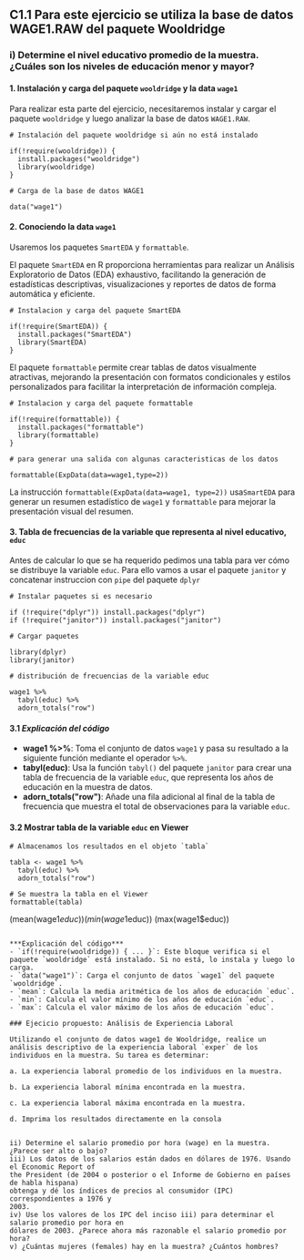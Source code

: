 ## C1.1 Para este ejercicio se utiliza la base de datos WAGE1.RAW del paquete Wooldridge
### i) Determine el nivel educativo promedio de la muestra. ¿Cuáles son los niveles de educación menor y mayor?

#### 1. Instalación y carga del paquete `wooldridge` y la data `wage1`
Para realizar esta parte del ejercicio, necesitaremos instalar y cargar el paquete `wooldridge` y luego analizar la base de datos `WAGE1.RAW`.
```
# Instalación del paquete wooldridge si aún no está instalado

if(!require(wooldridge)) {
  install.packages("wooldridge")
  library(wooldridge)
}
```
```
# Carga de la base de datos WAGE1

data("wage1")
```
#### 2. Conociendo la data `wage1`
Usaremos los paquetes `SmartEDA` y `formattable`.

El paquete `SmartEDA` en R proporciona herramientas para realizar un Análisis Exploratorio de Datos (EDA) exhaustivo, facilitando la generación de estadísticas descriptivas, visualizaciones y reportes de datos de forma automática y eficiente.
```
# Instalacion y carga del paquete SmartEDA

if(!require(SmartEDA)) {
  install.packages("SmartEDA")
  library(SmartEDA)
}
```
El paquete `formattable` permite crear tablas de datos visualmente atractivas, mejorando la presentación con formatos condicionales y estilos personalizados para facilitar la interpretación de información compleja.
```
# Instalacion y carga del paquete formattable

if(!require(formattable)) {
  install.packages("formattable")
  library(formattable)
}
```
```
# para generar una salida con algunas caracteristicas de los datos

formattable(ExpData(data=wage1,type=2))
```
La instrucción `formattable(ExpData(data=wage1, type=2))` usa`SmartEDA` para generar un resumen estadístico de `wage1` y `formattable` para mejorar la presentación visual del resumen.

#### 3. Tabla de frecuencias de la variable que representa al nivel educativo, `educ`
Antes de calcular lo que se ha requerido pedimos una tabla para ver cómo se distribuye la variable `educ`.
Para ello vamos a usar el paquete `janitor` y concatenar instruccion con `pipe` del paquete `dplyr`
```
# Instalar paquetes si es necesario

if (!require("dplyr")) install.packages("dplyr")
if (!require("janitor")) install.packages("janitor")
```
```
# Cargar paquetes

library(dplyr)
library(janitor)
```
```
# distribución de frecuencias de la variable educ

wage1 %>%
  tabyl(educ) %>%
  adorn_totals("row")
```
#### 3.1 ***Explicación del código***
- **wage1 %>%**: Toma el conjunto de datos `wage1` y pasa su resultado a la siguiente función mediante el operador `%>%`.
- **tabyl(educ)**: Usa la función `tabyl()` del paquete `janitor` para crear una tabla de frecuencia de la variable `educ`, que representa los años de educación en la muestra de datos.
- **adorn_totals("row")**: Añade una fila adicional al final de la tabla de frecuencia que muestra el total de observaciones para la variable `educ`.

#### 3.2 Mostrar tabla de la variable `educ` en Viewer
```
# Almacenamos los resultados en el objeto `tabla`

tabla <- wage1 %>%
  tabyl(educ) %>%
  adorn_totals("row")
```
```
# Se muestra la tabla en el Viewer
formattable(tabla)
```

(mean(wage1$educ))
(min(wage1$educ))
(max(wage1$educ))
```

***Explicación del código***
- `if(!require(wooldridge)) { ... }`: Este bloque verifica si el paquete `wooldridge` está instalado. Si no está, lo instala y luego lo carga.
- `data("wage1")`: Carga el conjunto de datos `wage1` del paquete `wooldridge`.
- `mean`: Calcula la media aritmética de los años de educación `educ`.
- `min`: Calcula el valor mínimo de los años de educación `educ`.
- `max`: Calcula el valor máximo de los años de educación `educ`.

### Ejecicio propuesto: Análisis de Experiencia Laboral

Utilizando el conjunto de datos wage1 de Wooldridge, realice un análisis descriptivo de la experiencia laboral `exper` de los individuos en la muestra. Su tarea es determinar:

a. La experiencia laboral promedio de los individuos en la muestra.

b. La experiencia laboral mínima encontrada en la muestra.

c. La experiencia laboral máxima encontrada en la muestra.

d. Imprima los resultados directamente en la consola


ii) Determine el salario promedio por hora (wage) en la muestra. ¿Parece ser alto o bajo?
iii) Los datos de los salarios están dados en dólares de 1976. Usando el Economic Report of
the President (de 2004 o posterior o el Informe de Gobierno en países de habla hispana)
obtenga y dé los índices de precios al consumidor (IPC) correspondientes a 1976 y
2003.
iv) Use los valores de los IPC del inciso iii) para determinar el salario promedio por hora en
dólares de 2003. ¿Parece ahora más razonable el salario promedio por hora?
v) ¿Cuántas mujeres (females) hay en la muestra? ¿Cuántos hombres?
